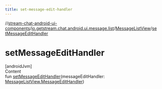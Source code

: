 ```yaml
---
title: set-message-edit-handler
---
```

//[stream-chat-android-ui-components](../../../index.md)/[io.getstream.chat.android.ui.message.list](../index.md)/[MessageListView](index.md)/[setMessageEditHandler](setMessageEditHandler.md)



# setMessageEditHandler  
[androidJvm]  
Content  
fun [setMessageEditHandler](setMessageEditHandler.md)(messageEditHandler: [MessageListView.MessageEditHandler](MessageEditHandler/index.md))  



